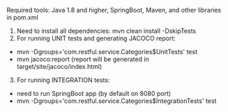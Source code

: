 Required tools: Java 1.8 and higher, SpringBoot, Maven, and other libraries in pom.xml


1. Need to install all dependencies: mvn clean install -DskipTests
2. For running UNIT tests and generating JACOCO report:
 - mvn -Dgroups='com.restful.service.Categories$UnitTests' test
 - mvn jacoco:report  (report will be generated in target/site/jacoco/index.html)
3. For running INTEGRATION tests:
 - need to run SpringBoot app (by default on 8080 port)
 - mvn -Dgroups='com.restful.service.Categories$IntegrationTests' test